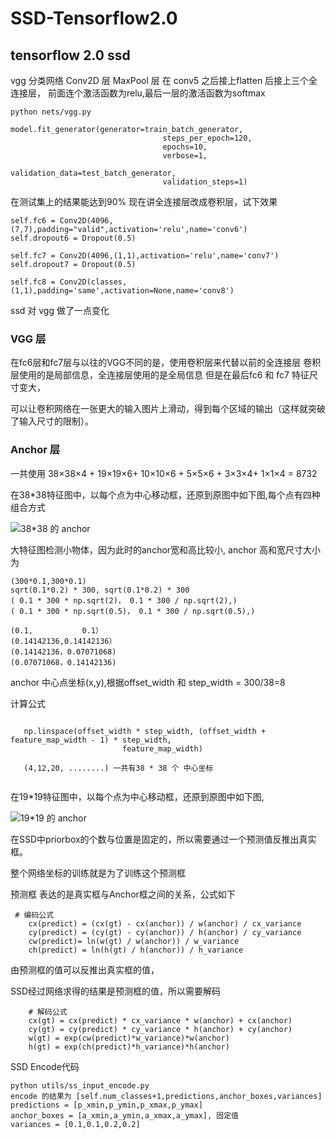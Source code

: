 # SSD-Tensorflow2.0
## tensorflow 2.0 ssd
vgg 分类网络
Conv2D 层
MaxPool 层
在 conv5 之后接上flatten 后接上三个全连接层，
前面连个激活函数为relu,最后一层的激活函数为softmax
```
python nets/vgg.py
```
```
model.fit_generator(generator=train_batch_generator,
                                  steps_per_epoch=120,
                                  epochs=10,
                                  verbose=1,
                                  validation_data=test_batch_generator,
                                  validation_steps=1)
```
在测试集上的结果能达到90%
现在讲全连接层改成卷积层，试下效果

```
self.fc6 = Conv2D(4096,(7,7),padding="valid",activation='relu',name='conv6')
self.dropout6 = Dropout(0.5)

self.fc7 = Conv2D(4096,(1,1),activation='relu',name='conv7')
self.dropout7 = Dropout(0.5)

self.fc8 = Conv2D(classes,(1,1),padding='same',activation=None,name='conv8')
```
ssd 对 vgg 做了一点变化
### VGG 层
在fc6层和fc7层与以往的VGG不同的是，使用卷积层来代替以前的全连接层
卷积层使用的是局部信息，全连接层使用的是全局信息
但是在最后fc6 和 fc7 特征尺寸变大，

可以让卷积网络在一张更大的输入图片上滑动，得到每个区域的输出（这样就突破了输入尺寸的限制）。

### Anchor 层 
一共使用 38×38×4 + 19×19×6+ 10×10×6 + 5×5×6 + 3×3×4+ 1×1×4 = 8732

在38*38特征图中，以每个点为中心移动框，还原到原图中如下图,每个点有四种组合方式

![38*38 的 anchor](https://raw.githubusercontent.com/jadehh/SSD-Tensorflow2.0/master/gif/anchor_38.gif)

大特征图检测小物体，因为此时的anchor宽和高比较小,
anchor 高和宽尺寸大小为
```
(300*0.1,300*0.1)
sqrt(0.1*0.2) * 300, sqrt(0.1*0.2) * 300
( 0.1 * 300 * np.sqrt(2)， 0.1 * 300 / np.sqrt(2),)
( 0.1 * 300 * np.sqrt(0.5)， 0.1 * 300 / np.sqrt(0.5),)

(0.1,           0.1）
(0.14142136,0.14142136）
(0.14142136，0.07071068)
(0.07071068，0.14142136)
``` 
anchor 中心点坐标(x,y),根据offset_width 和 step_width = 300/38=8

计算公式
```
 
   np.linspace(offset_width * step_width, (offset_width + feature_map_width - 1) * step_width,
                         feature_map_width)

   (4,12,20, ........) 一共有38 * 38 个 中心坐标


```




在19*19特征图中，以每个点为中心移动框，还原到原图中如下图,

![19*19 的 anchor](https://raw.githubusercontent.com/jadehh/SSD-Tensorflow2.0/master/gif/anchor_19.gif)

在SSD中priorbox的个数与位置是固定的，所以需要通过一个预测值反推出真实框。

整个网络坐标的训练就是为了训练这个预测框


预测框 表达的是真实框与Anchor框之间的关系，公式如下
```
 # 编码公式
    cx(predict) = (cx(gt) - cx(anchor)) / w(anchor) / cx_variance
    cy(predict) = (cy(gt) - cy(anchor)) / h(anchor) / cy_variance
    cw(predict)= ln(w(gt) / w(anchor)) / w_variance
    ch(predict) = ln(h(gt) / h(anchor)) / h_variance

```

由预测框的值可以反推出真实框的值，

SSD经过网络求得的结果是预测框的值，所以需要解码
```
    # 解码公式
    cx(gt) = cx(predict) * cx_variance * w(anchor) + cx(anchor)
    cy(gt) = cy(predict) * cy_variance * h(anchor) + cy(anchor)
    w(gt) = exp(cw(predict)*w_variance)*w(anchor)
    h(gt) = exp(ch(predict)*h_variance)*h(anchor)
```

SSD Encode代码
```
python utils/ss_input_encode.py
encode 的结果为 [self.num_classes+1,predictions,anchor_boxes,variances]
predictions = [p_xmin,p_ymin,p_xmax,p_ymax]
anchor_boxes = [a_xmin,a_ymin,a_xmax,a_ymax], 固定值
variances = [0.1,0.1,0.2,0.2]
```

   
